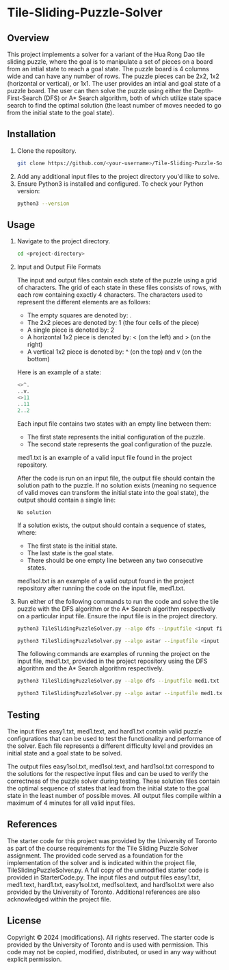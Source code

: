 # Tile-Sliding-Puzzle-Solver
 
## Overview
This project implements a solver for a variant of the Hua Rong Dao tile sliding puzzle, where the goal is to manipulate a set of pieces on a board from an intial state to reach a goal state. The puzzle board is 4 columns wide and can have any number of rows. The puzzle pieces can be 2x2, 1x2 (horizontal or vertical), or 1x1. The user provides an intial and goal state of a puzzle board. The user can then solve the puzzle using either the Depth-First-Search (DFS) or A* Search algorithm, both of which utilize state space search to find the optimal solution (the least number of moves needed to go from the initial state to the goal state).

## Installation
1. Clone the repository.
    ```sh
    git clone https://github.com/<your-username>/Tile-Sliding-Puzzle-Solver.git
    ```
2. Add any additional input files to the project directory you'd like to solve.
3. Ensure Python3 is installed and configured. To check your Python version:
    ```sh
    python3 --version
    ```

## Usage
1. Navigate to the project directory.
    
    ```sh
    cd <project-directory>
    ```
2. Input and Output File Formats  

    The input and output files contain each state of the puzzle using a grid of characters. The grid of each state in these files consists of rows, with each row containing exactly 4 characters. The characters used to represent the different elements are as follows:

    - The empty squares are denoted by: .
    - The 2x2 pieces are denoted by: 1 (the four cells of the piece)
    - A single piece is denoted by: 2
    - A horizontal 1x2 piece is denoted by: < (on the left) and > (on the right)
    - A vertical 1x2 piece is denoted by: ^ (on the top) and v (on the bottom)
    
    Here is an example of a state:
    ```php
    <>^.
    ..v.
    <>11
    ..11
    2..2
    ```
    Each input file contains two states with an empty line between them:

    - The first state represents the initial configuration of the puzzle.
    - The second state represents the goal configuration of the puzzle.

    med1.txt is an example of a valid input file found in the project repository.

    After the code is run on an input file, the output file should contain the solution path to the puzzle. If no solution exists (meaning no sequence of valid moves can transform the initial state into the goal state), the output should contain a single line:

    ```python3
    No solution
    ```

    If a solution exists, the output should contain a sequence of states, where:

    - The first state is the initial state.
    - The last state is the goal state.
    - There should be one empty line between any two consecutive states.

    med1sol.txt is an example of a valid output found in the project repository after running the code on the input file, med1.txt.

3. Run either of the following commands to run the code and solve the tile puzzle with the DFS algorithm or the A* Search algorithm respectively on a particular input file. Ensure the input file is in the project directory.
    
    ```sh
    python3 TileSlidingPuzzleSolver.py --algo dfs --inputfile <input file> --outputfile <output file>    
    ```
    ```sh
    python3 TileSlidingPuzzleSolver.py --algo astar --inputfile <input file> --outputfile <output file>
    ```
    
    The following commands are examples of running the project on the input file, med1.txt, provided in the project repository using the DFS algorithm and the A* Search algorithm respectively.
    ```sh
    python3 TileSlidingPuzzleSolver.py --algo dfs --inputfile med1.txt --outputfile med1sol.txt 
    ```
    ```sh
    python3 TileSlidingPuzzleSolver.py --algo astar --inputfile med1.txt --outputfile med1sol.txt 
    ```

## Testing

The input files easy1.txt, med1.text, and hard1.txt contain valid puzzle configurations that can be used to test the functionality and performance of the solver. Each file represents a different difficulty level and provides an initial state and a goal state to be solved.

The output files easy1sol.txt, med1sol.text, and hard1sol.txt correspond to the solutions for the respective input files and can be used to verify the correctness of the puzzle solver during testing. These solution files contain the optimal sequence of states that lead from the initial state to the goal state in the least number of possible moves. All output files compile within a maximum of 4 minutes for all valid input files.

## References

The starter code for this project was provided by the University of Toronto as part of the course requirements for the Tile Sliding Puzzle Solver assignment. The provided code served as a foundation for the implementation of the solver and is indicated within the project file, TileSlidingPuzzleSolver.py. A full copy of the unmodified starter code is provided in StarterCode.py. The input files and output files easy1.txt, med1.text, hard1.txt, easy1sol.txt, med1sol.text, and hard1sol.txt were also provided by the University of Toronto. Additional references are also acknowledged within the project file.

## License

Copyright © 2024 (modifications). All rights reserved.
The starter code is provided by the University of Toronto and is used with permission.
This code may not be copied, modified, distributed, or used in any way without explicit permission.